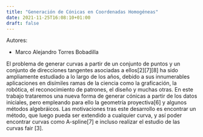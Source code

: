 ```yaml
---
title: "Generación de Cónicas en Coordenadas Homogéneas"
date: 2021-11-25T16:08:10+01:00
draft: false
---
```


Autores:


* Marco Alejandro Torres Bobadilla


El problema de generar curvas a partir de un conjunto de puntos y un conjunto de direcciones tangentes asociadas a ellos[2][7][8] ha sido ampliamente estudiado a lo largo de los años, debido a sus innumerables aplicaciones en disı́miles ramas de la ciencia como la graficación, la robótica, el reconocimiento de patrones, el diseño y muchas otras. En este trabajo trataremos una nueva forma de generar cónicas a partir de los datos iniciales, pero empleando para ello la geometrı́a proyectiva[6] y algunos métodos algebráicos. Las motivaciones tras este desarrollo es encontrar un método, que luego pueda ser extendido a cualquier curva, y ası́ poder encontrar curvas como A-spline[7] e incluso realizar el estudio de las curvas fair [3]. 